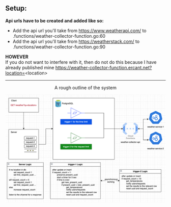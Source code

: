 <h2>Setup:</h2>

**Api urls have to be created and added like so:**
- Add the api url you'll take from https://www.weatherapi.com/ to .functions/weather-collector-function.go:60
- Add the api url you'll take from https://weatherstack.com/ to .functions/weather-collector-function.go:90 

**HOWEVER** \
If you do not want to interfere with it, then do not do this because I have already published mine https://weather-collector-function.ercant.net?location=<location\> 

---

<p align="center">A rough outline of the system</p>

<img src="outline.png">